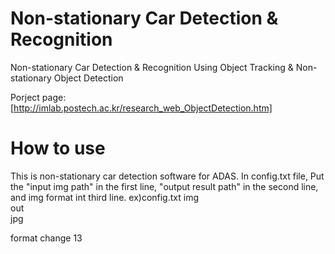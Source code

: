 # Non-stationary Car Detection & Recognition
Non-stationary Car Detection & Recognition
Using Object Tracking & Non-stationary Object Detection

Porject page: [http://imlab.postech.ac.kr/research_web_ObjectDetection.htm]

# How to use

This is non-stationary car detection software for ADAS.
In config.txt file,
Put the "input img path" in the first line,
"output result path" in the second line,
and img format int third line.
ex)config.txt
img\
out\
jpg


format change 13
